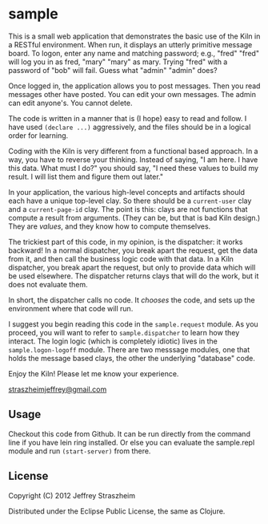 
# sample

This is a small web application that demonstrates the basic use of the
Kiln in a RESTful environment. When run, it displays an utterly
primitive message board. To logon, enter any name and matching
password; e.g., "fred" "fred" will log you in as fred, "mary" "mary"
as mary. Trying "fred" with a password of "bob" will fail. Guess what
"admin" "admin" does?

Once logged in, the application allows you to post messages. Then you
read messages other have posted. You can edit your own messages. The
admin can edit anyone's. You cannot delete.

The code is written in a manner that is (I hope) easy to read and
follow. I have used `(declare ...)` aggressively, and the files should
be in a logical order for learning.

Coding with the Kiln is very different from a functional based
approach. In a way, you have to reverse your thinking. Instead of
saying, "I am here. I have this data. What must I do?" you should say,
"I need these values to build my result. I will list them and figure
them out later."

In your application, the various high-level concepts and artifacts
should each have a unique top-level clay. So there should be a
`current-user` clay and a `current-page-id` clay. The point is this:
clays are not functions that compute a result from arguments. (They
can be, but that is bad Kiln design.)  They are *values*, and they
know how to compute themselves.

The trickiest part of this code, in my opinion, is the dispatcher: it
works backward! In a normal dispatcher, you break apart the request,
get the data from it, and then call the business logic code with that
data. In a Kiln dispatcher, you break apart the request, but only to
provide data which will be used elsewhere. The dispatcher returns
clays that will do the work, but it does not evaluate them.

In short, the dispatcher calls no code. It *chooses* the code, and
sets up the environment where that code will run.

I suggest you begin reading this code in the `sample.request`
module. As you proceed, you will want to refer to `sample.dispatcher`
to learn how they interact. The login logic (which is completely
idiotic) lives in the `sample.logon-logoff` module. There are two
messsage modules, one that holds the message based clays, the other
the underlying "database" code.

Enjoy the Kiln! Please let me know your experience.

straszheimjeffrey@gmail.com

## Usage

Checkout this code from Github. It can be run directly from the
command line if you have lein ring installed. Or else you can evaluate
the sample.repl module and run `(start-server)` from there.

## License

Copyright (C) 2012 Jeffrey Straszheim

Distributed under the Eclipse Public License, the same as Clojure.
